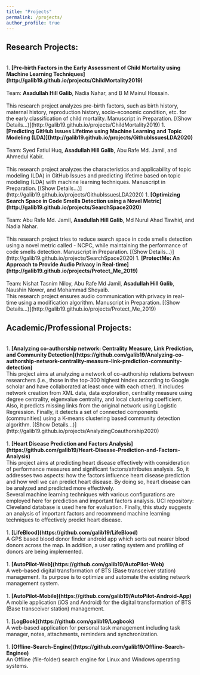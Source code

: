 ```yaml
---
title: "Projects"
permalink: /projects/
author_profile: true
---
```


## Research Projects: 
<br>
1. <b>[Pre-birth Factors in the Early Assessment of Child Mortality using Machine Learning Techniques](http://galib19.github.io/projects/ChildMortality2019)</b><br> <br>
    Team: <b>Asadullah Hill Galib</b>, Nadia Nahar, and B M Mainul Hossain.
    <br><br>
    This research project analyzes pre-birth factors, such as birth history, maternal history, reproduction history, socio-economic condition, etc. for the early classification of child mortality. Manuscript in Preparation. [(Show Details...)](http://galib19.github.io/projects/ChildMortality2019)
1. <b>[Predicting GitHub Issues Lifetime using Machine Learning and Topic Modeling (LDA)](http://galib19.github.io/projects/GithubIssuesLDA2020)</b> <br> <br>
    Team: Syed Fatiul Huq, <b>Asadullah Hill Galib</b>, Abu Rafe Md. Jamil, and Ahmedul Kabir.
    <br><br>
    This research project analyzes the characteristics and applicability of topic modeling (LDA) in GitHub Issues and predicting lifetime based on topic modeling (LDA) with machine learning techniques. Manuscript in Preparation. [(Show Details...)](http://galib19.github.io/projects/GithubIssuesLDA2020)
1. <b>[Optimizing Search Space in Code Smells Detection using a Novel Metric](http://galib19.github.io/projects/SearchSpace2020)</b> <br> <br> 
    Team: Abu Rafe Md. Jamil, <b>Asadullah Hill Galib</b>, Md Nurul Ahad Tawhid, and Nadia Nahar.
    <br> <br> 
    This research project tries to reduce search space in code smells detection using a novel metric called - NCPC, while maintaining the performance of code smells detection. Manuscript in Preparation. [(Show Details...)](http://galib19.github.io/projects/SearchSpace2020)
1. <b>[ProtectMe: An Approach to Provide Audio Privacy in Real-time](http://galib19.github.io/projects/Protect_Me_2019)</b> <br>  <br> 
    Team: Nishat Tasnim Niloy, Abu Rafe Md Jamil, <b>Asadullah Hill Galib</b>, Naushin Nower, and Mohammad Shoyaib.
     <br>
    This research project ensures audio communication with privacy in real-time using a modification algorithm. Manuscript in Preparation. [(Show Details...)](http://galib19.github.io/projects/Protect_Me_2019)
<br>

## Academic/Professional Projects: 
<br>
1. <b>[Analyzing co-authorship network: Centrality Measure, Link Prediction, and Community Detection](https://github.com/galib19/Analyzing-co-authorship-network-centrality-measure-link-prediction-community-detection)</b> <br> This project aims at analyzing a network of co-authorship relations between researchers (i.e., those in the top-300 highest hindex according to Google scholar and have collaborated at least once with each other). It includes network creation from XML data, data exploration, centrality measure using degree centrality, eigenvalue centrality, and local clustering coefficient. Also, it predicts missing links from the original network using Logistic Regression. Finally, it detects a set of connected components (communities) using a K-means clustering based community detection algorithm. [(Show Details...)](http://galib19.github.io/projects/AnalyzingCoauthorship2020) <br><br> 
1. <b>[Heart Disease Prediction and Factors Analysis](https://github.com/galib19/Heart-Disease-Prediction-and-Factors-Analysis)</b> <br> This project aims at predicting heart disease effectively with consideration of performance measures and significant factors/attributes analysis. So, it addresses two aspects: how the factors influence heart disease prediction and how well we can predict heart disease. By doing so, heart disease can be analyzed and predicted more effectively.<br> Several machine learning techniques with various configurations are employed here for prediction and important factors analysis. UCI repository: Cleveland database is used here for evaluation. Finally, this study suggests an analysis of important factors and recommend machine learning techniques to effectively predict heart disease.<br><br> 
1. <b>[LifeBlood](https://github.com/galib19/LifeBlood)</b> <br> A GPS based blood donor finder android app which sorts out nearer blood donors across the map. In addition, a user rating system and profiling of donors are being implemented.<br><br> 
1. <b>[AutoPilot-Web](https://github.com/galib19/AutoPilot-Web)</b> <br> A web-based digital transformation of BTS (Base transceiver station) management. Its purpose is to optimize and automate the existing network management system. <br><br> 
1. <b>[AutoPilot-Mobile](https://github.com/galib19/AutoPilot-Android-App)</b> <br> A mobile application (iOS and Android) for the digital transformation of BTS (Base transceiver station) management.<br><br> 
1. <b>[LogBook](https://github.com/galib19/Logbook)</b> <br> A web-based application for personal task management including task manager, notes, attachments, reminders and synchronization.<br><br> 
1. <b>[Offline-Search-Engine](https://github.com/galib19/Offline-Search-Enginee)</b> <br> An Offline (file-folder) search engine for Linux and Windows operating systems.<br>


<!-- 
<b>[MOPO: Model-based Offline Policy Optimization](http://lantaoyu.com/publications/MOPO)</b> <br> 
Tianhe Yu\*, Garrett Thomas\*, <b>Lantao Yu</b>, Stefano Ermon, James Zou, Sergey Levine, Chelsea Finn, Tengyu Ma.
<i>The 34th Conference on Neural Information Processing Systems</i>. <b>NeurIPS 2020</b>.

<b>[A Study of AI Population Dynamics with Million-agent Reinforcement Learning](http://lantaoyu.com/publications/MA)</b><br>
Yaodong Yang\*, <b>Lantao Yu</b>\*, Yiwei Bai\*, Jun Wang, Weinan Zhang, Ying Wen, Yong Yu. <i>The 17th International Conference on Autonomous Agents and Multi-Agent Systems.</i> <b>AAMAS 2018</b>. -->





<!-- [\* denotes equal contribution] -->